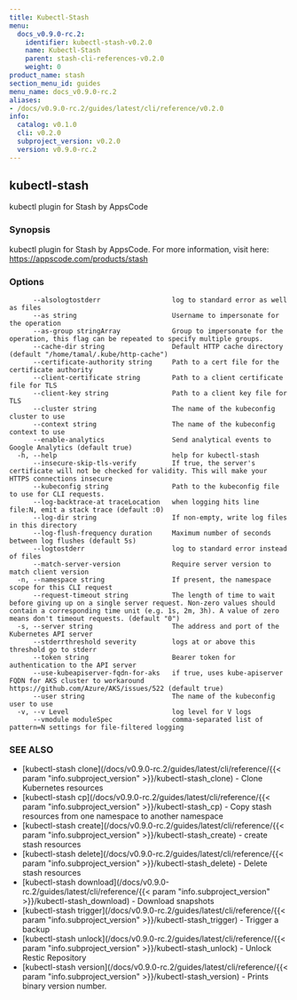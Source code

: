 ```yaml
---
title: Kubectl-Stash
menu:
  docs_v0.9.0-rc.2:
    identifier: kubectl-stash-v0.2.0
    name: Kubectl-Stash
    parent: stash-cli-references-v0.2.0
    weight: 0
product_name: stash
section_menu_id: guides
menu_name: docs_v0.9.0-rc.2
aliases:
- /docs/v0.9.0-rc.2/guides/latest/cli/reference/v0.2.0
info:
  catalog: v0.1.0
  cli: v0.2.0
  subproject_version: v0.2.0
  version: v0.9.0-rc.2
---
```


## kubectl-stash

kubectl plugin for Stash by AppsCode

### Synopsis

kubectl plugin for Stash by AppsCode. For more information, visit here: https://appscode.com/products/stash

### Options

```
      --alsologtostderr                  log to standard error as well as files
      --as string                        Username to impersonate for the operation
      --as-group stringArray             Group to impersonate for the operation, this flag can be repeated to specify multiple groups.
      --cache-dir string                 Default HTTP cache directory (default "/home/tamal/.kube/http-cache")
      --certificate-authority string     Path to a cert file for the certificate authority
      --client-certificate string        Path to a client certificate file for TLS
      --client-key string                Path to a client key file for TLS
      --cluster string                   The name of the kubeconfig cluster to use
      --context string                   The name of the kubeconfig context to use
      --enable-analytics                 Send analytical events to Google Analytics (default true)
  -h, --help                             help for kubectl-stash
      --insecure-skip-tls-verify         If true, the server's certificate will not be checked for validity. This will make your HTTPS connections insecure
      --kubeconfig string                Path to the kubeconfig file to use for CLI requests.
      --log-backtrace-at traceLocation   when logging hits line file:N, emit a stack trace (default :0)
      --log-dir string                   If non-empty, write log files in this directory
      --log-flush-frequency duration     Maximum number of seconds between log flushes (default 5s)
      --logtostderr                      log to standard error instead of files
      --match-server-version             Require server version to match client version
  -n, --namespace string                 If present, the namespace scope for this CLI request
      --request-timeout string           The length of time to wait before giving up on a single server request. Non-zero values should contain a corresponding time unit (e.g. 1s, 2m, 3h). A value of zero means don't timeout requests. (default "0")
  -s, --server string                    The address and port of the Kubernetes API server
      --stderrthreshold severity         logs at or above this threshold go to stderr
      --token string                     Bearer token for authentication to the API server
      --use-kubeapiserver-fqdn-for-aks   if true, uses kube-apiserver FQDN for AKS cluster to workaround https://github.com/Azure/AKS/issues/522 (default true)
      --user string                      The name of the kubeconfig user to use
  -v, --v Level                          log level for V logs
      --vmodule moduleSpec               comma-separated list of pattern=N settings for file-filtered logging
```

### SEE ALSO

* [kubectl-stash clone](/docs/v0.9.0-rc.2/guides/latest/cli/reference/{{< param "info.subproject_version" >}}/kubectl-stash_clone)	 - Clone Kubernetes resources
* [kubectl-stash cp](/docs/v0.9.0-rc.2/guides/latest/cli/reference/{{< param "info.subproject_version" >}}/kubectl-stash_cp)	 - Copy stash resources from one namespace to another namespace
* [kubectl-stash create](/docs/v0.9.0-rc.2/guides/latest/cli/reference/{{< param "info.subproject_version" >}}/kubectl-stash_create)	 - create stash resources
* [kubectl-stash delete](/docs/v0.9.0-rc.2/guides/latest/cli/reference/{{< param "info.subproject_version" >}}/kubectl-stash_delete)	 - Delete stash resources
* [kubectl-stash download](/docs/v0.9.0-rc.2/guides/latest/cli/reference/{{< param "info.subproject_version" >}}/kubectl-stash_download)	 - Download snapshots
* [kubectl-stash trigger](/docs/v0.9.0-rc.2/guides/latest/cli/reference/{{< param "info.subproject_version" >}}/kubectl-stash_trigger)	 - Trigger a backup
* [kubectl-stash unlock](/docs/v0.9.0-rc.2/guides/latest/cli/reference/{{< param "info.subproject_version" >}}/kubectl-stash_unlock)	 - Unlock Restic Repository
* [kubectl-stash version](/docs/v0.9.0-rc.2/guides/latest/cli/reference/{{< param "info.subproject_version" >}}/kubectl-stash_version)	 - Prints binary version number.

